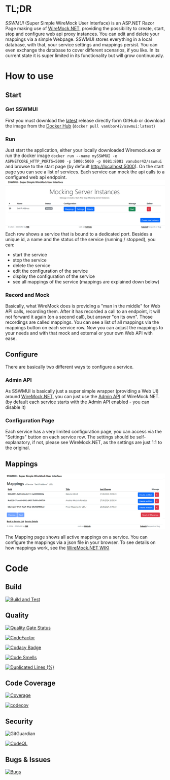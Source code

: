
# TL;DR

_SSWMUI_ (Super Simple WireMock User Interface) is an ASP.NET Razor Page
making use of [WireMock.NET](https://github.com/WireMock-Net/WireMock.Net),
providing the possibility to create, start,
stop and configure web api proxy instances. You can edit and delete your mappings via a simple Webpage.
SSWMUI stores everything in a local database, with that, your service settings and mappings persist. You can even exchange the database to cover different scenarios, if you like.
In its current state it is super limited in its functionality but will grow continuously.

# How to use

## Start

### Get SSWMUI

First you must download the [latest](https://github.com/vanUbor/Wiremock/releases/latest) release 
directly form GitHub or download the image from the [Docker Hub](https://hub.docker.com/repository/docker/vanubor42/sswmui/general) 
(`docker pull vanUbor42/sswmui:latest`)

### Run

Just start the application, either your locally downloaded Wiremock.exe or run the docker image 
`docker run --name mySSWMUI -e ASPNETCORE_HTTP_PORTS=5000 -p 5000:5000 -p 8081:8081 vanubor42/sswmui`
and browse to the start page (by default <http://localhost:5000>).
On the start page you can see a list of services. Each service can mock the api calls to a configured web api endpoint.
![startPageScreen.png](.assets/startPageScreen.png)
Each row shows a service that is bound to a dedicated port. 
Besides a unique id, a name and the status of the service (running / stopped),
you can:

- start the service 
- stop the service
- delete the service
- edit the configuration of the service
- display the configuration of the service
- see all mappings of the service (mappings are explained down below)

### Record and Mock

Basically, what WireMock does is providing a "man in the middle" for Web API calls, recording them.
After it has recorded a call to an endpoint, it will not forward it again (on a second call), but answer "on its own".
Those recordings are called mappings. You can see a list of all mappings via the mappings button on each service row.
Now you can adjust the mappings to your needs and with that mock and external or your own Web API with ease.

## Configure

There are basically two different ways to configure a service.

### Admin API

As SSWMUI is basically just a super simple wrapper (providing a Web UI) around [WireMock.NET](https://github.com/WireMock-Net/WireMock.Net), 
you can just use the [Admin API](https://github.com/WireMock-Net/WireMock.Net/wiki/Admin-API-Reference) of WireMock.NET.
(by default each service starts with the Admin API enabled - you can disable it)

### Configuration Page

Each service has a very limited configuration page, you can access via the "Settings" button on each service row.
The settings should be self-explanatory, if not, please see WireMock.NET, as the settings are just 1:1 to the original. 

## Mappings

![startPageScreen.png](.assets/mappingsPageScreen.png)

The Mapping page shows all active mappings on a service. You can configure the mappings via a json file in your browser.
To see details on how mappings work, see the [WireMock.NET WIKI](https://github.com/WireMock-Net/WireMock.Net/wiki)

# Code

## Build

[![Build and Test](https://github.com/vanUbor/Wiremock/actions/workflows/Build.yml/badge.svg)](https://github.com/vanUbor/Wiremock/actions/workflows/Build.yml)

## Quality

[![Quality Gate Status](https://sonarcloud.io/api/project_badges/measure?project=vanUbor_Wiremock&metric=alert_status)](https://sonarcloud.io/summary/new_code?id=vanUbor_Wiremock)

[![CodeFactor](https://www.codefactor.io/repository/github/vanubor/wiremock/badge)](https://www.codefactor.io/repository/github/vanubor/wiremock) 

[![Codacy Badge](https://app.codacy.com/project/badge/Grade/05e6f15388244258b9435b6c64f86691)](https://app.codacy.com/gh/vanUbor/Wiremock/dashboard?utm_source=gh&utm_medium=referral&utm_content=&utm_campaign=Badge_grade)

[![Code Smells](https://sonarcloud.io/api/project_badges/measure?project=vanUbor_Wiremock&metric=code_smells)](https://sonarcloud.io/summary/new_code?id=vanUbor_Wiremock)

[![Duplicated Lines (%)](https://sonarcloud.io/api/project_badges/measure?project=vanUbor_Wiremock&metric=duplicated_lines_density)](https://sonarcloud.io/summary/new_code?id=vanUbor_Wiremock)

## Code Coverage

[![Coverage](https://sonarcloud.io/api/project_badges/measure?project=vanUbor_Wiremock&metric=coverage)](https://sonarcloud.io/summary/new_code?id=vanUbor_Wiremock)

[![codecov](https://codecov.io/gh/vanUbor/Wiremock/branch/main/graph/badge.svg?token=ESJLR9JY72)](https://codecov.io/gh/vanUbor/Wiremock)

## Security

![GitGuardian](https://img.shields.io/badge/GitGuardian-passed-brightgreen)

[![CodeQL](https://github.com/vanUbor/Wiremock/actions/workflows/github-code-scanning/codeql/badge.svg)](https://github.com/vanUbor/Wiremock/actions/workflows/github-code-scanning/codeql)

## Bugs & Issues

[![Bugs](https://sonarcloud.io/api/project_badges/measure?project=vanUbor_Wiremock&metric=bugs)](https://sonarcloud.io/summary/new_code?id=vanUbor_Wiremock)
